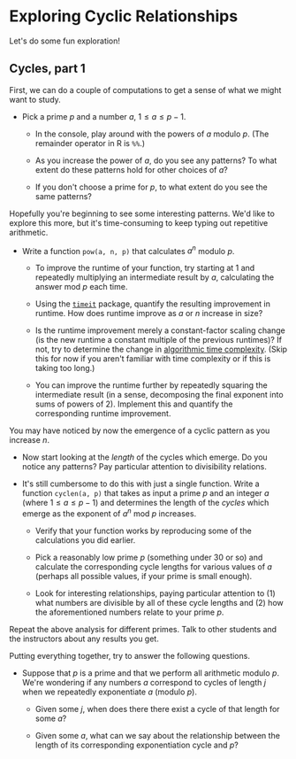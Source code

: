Exploring Cyclic Relationships
==============================

Let's do some fun exploration!

<!-- Toward Fermat's little theorem -->

Cycles, part 1
--------------

First, we can do a couple of computations to get a sense of what we might want to study.

* Pick a prime $p$ and a number $a$, $1 \le a \le p-1$.

	* In the console, play around with the powers of $a$ modulo $p$. (The remainder operator in R is `%%`.)

	* As you increase the power of $a$, do you see any patterns? To what extent do these patterns hold for other choices of $a$?

	* If you don't choose a prime for $p$, to what extent do you see the same patterns?

Hopefully you're beginning to see some interesting patterns. We'd like to explore this more, but it's time-consuming to keep typing out repetitive arithmetic.

* Write a function `pow(a, n, p)` that calculates $a^n$ modulo $p$.

	* To improve the runtime of your function, try starting at 1 and repeatedly multiplying an intermediate result by $a$, calculating the answer mod $p$ each time.

	* Using the [`timeit`](https://cran.r-project.org/web/packages/timeit/index.html) package, quantify the resulting improvement in runtime. How does runtime improve as $a$ or $n$ increase in size?

	* Is the runtime improvement merely a constant-factor scaling change (is the new runtime a constant multiple of the previous runtimes)? If not, try to determine the change in [algorithmic time complexity](https://en.wikipedia.org/wiki/Time_complexity). (Skip this for now if you aren't familiar with time complexity or if this is taking too long.)

	* You can improve the runtime further by repeatedly squaring the intermediate result (in a sense, decomposing the final exponent into sums of powers of 2). Implement this and quantify the corresponding runtime improvement.

You may have noticed by now the emergence of a cyclic pattern as you increase $n$.

* Now start looking at the *length* of the cycles which emerge. Do you notice any patterns? Pay particular attention to divisibility relations.

* It's still cumbersome to do this with just a single function. Write a function `cyclen(a, p)` that takes as input a prime $p$ and an integer $a$ (where $1 \le a \le p-1$) and determines the length of the *cycles* which emerge as the exponent of $a^n$ mod $p$ increases.

	* Verify that your function works by reproducing some of the calculations you did earlier.

	* Pick a reasonably low prime $p$ (something under 30 or so) and calculate the corresponding cycle lengths for various values of $a$ (perhaps all possible values, if your prime is small enough).

	* Look for interesting relationships, paying particular attention to (1) what numbers are divisible by all of these cycle lengths and (2) how the aforementioned numbers relate to your prime $p$.

Repeat the above analysis for different primes. Talk to other students and the instructors about any results you get.

Putting everything together, try to answer the following questions.

* Suppose that $p$ is a prime and that we perform all arithmetic modulo $p$. We're wondering if any numbers $a$ correspond to cycles of length $j$ when we repeatedly exponentiate $a$ (modulo $p$).

	* Given some $j$, when does there there exist a cycle of that length for some $a$?

	* Given some $a$, what can we say about the relationship between the length of its corresponding exponentiation cycle and $p$?